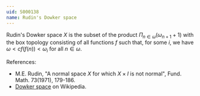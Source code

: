 ```yaml
---
uid: S000138
name: Rudin's Dowker space
---
```

Rudin's Dowker space $X$ is the subset of the product $\Pi_{n\in\omega}(\omega_{n+1}+1)$ with the box topology consisting of all functions $f$ such that, for some $i$, we have $\omega< cf(f(n))<\omega_i$ for all $n\in\omega$.  

References:

* M.E. Rudin, "A normal space $X$ for which $X\times I$ is not normal", Fund. Math. 73(1971), 179-186.
* [Dowker space](http://en.wikipedia.org/wiki/Dowker_space) on Wikipedia.


